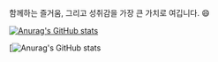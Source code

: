 함께하는 즐거움, 그리고 성취감을 가장 큰 가치로 여깁니다. 😄

[![Anurag's GitHub stats](https://github-readme-stats.vercel.app/api?username=basepage90)](https://github.com/basepage90)

[![Anurag's GitHub stats](https://github-readme-stats.vercel.app/api?username=basepage90&hide=contribs,prs)

<!--
**basepage90/basepage90** is a ✨ _special_ ✨ repository because its `README.md` (this file) appears on your GitHub profile.

Here are some ideas to get you started:

- 🔭 I’m currently working on ...
- 🌱 I’m currently learning ...
- 👯 I’m looking to collaborate on ...
- 🤔 I’m looking for help with ...
- 💬 Ask me about ...
- 📫 How to reach me: ...
- 😄 Pronouns: ...
- ⚡ Fun fact: ...
-->
